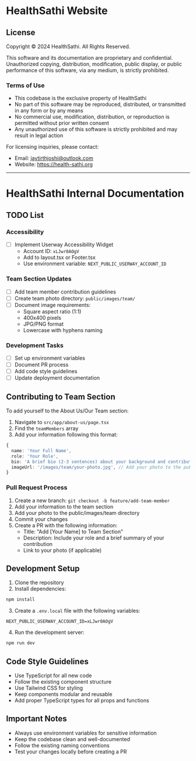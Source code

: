 # HealthSathi Website

## License

Copyright © 2024 HealthSathi. All Rights Reserved.

This software and its documentation are proprietary and confidential. Unauthorized copying, distribution, modification, public display, or public performance of this software, via any medium, is strictly prohibited.

### Terms of Use
- This codebase is the exclusive property of HealthSathi
- No part of this software may be reproduced, distributed, or transmitted in any form or by any means
- No commercial use, modification, distribution, or reproduction is permitted without prior written consent
- Any unauthorized use of this software is strictly prohibited and may result in legal action

For licensing inquiries, please contact:
- Email: jaytirthjoshi@outlook.com
- Website: https://health-sathi.org

---

# HealthSathi Internal Documentation

## TODO List

### Accessibility
- [ ] Implement Userway Accessibility Widget
  - Account ID: `xLJwr0AOgV`
  - Add to layout.tsx or Footer.tsx
  - Use environment variable: `NEXT_PUBLIC_USERWAY_ACCOUNT_ID`

### Team Section Updates
- [ ] Add team member contribution guidelines
- [ ] Create team photo directory: `public/images/team/`
- [ ] Document image requirements:
  - Square aspect ratio (1:1)
  - 400x400 pixels
  - JPG/PNG format
  - Lowercase with hyphens naming

### Development Tasks
- [ ] Set up environment variables
- [ ] Document PR process
- [ ] Add code style guidelines
- [ ] Update deployment documentation

## Contributing to Team Section

To add yourself to the About Us/Our Team section:

1. Navigate to `src/app/about-us/page.tsx`
2. Find the `teamMembers` array
3. Add your information following this format:
```typescript
{
  name: 'Your Full Name',
  role: 'Your Role',
  bio: 'A brief bio (2-3 sentences) about your background and contribution to HealthSathi',
  imageUrl: '/images/team/your-photo.jpg', // Add your photo to the public/images/team directory
}
```

### Pull Request Process
1. Create a new branch: `git checkout -b feature/add-team-member`
2. Add your information to the team section
3. Add your photo to the public/images/team directory
4. Commit your changes
5. Create a PR with the following information:
   - Title: "Add [Your Name] to Team Section"
   - Description: Include your role and a brief summary of your contribution
   - Link to your photo (if applicable)

## Development Setup

1. Clone the repository
2. Install dependencies:
```bash
npm install
```

3. Create a `.env.local` file with the following variables:
```env
NEXT_PUBLIC_USERWAY_ACCOUNT_ID=xLJwr0AOgV
```

4. Run the development server:
```bash
npm run dev
```

## Code Style Guidelines

- Use TypeScript for all new code
- Follow the existing component structure
- Use Tailwind CSS for styling
- Keep components modular and reusable
- Add proper TypeScript types for all props and functions

## Important Notes

- Always use environment variables for sensitive information
- Keep the codebase clean and well-documented
- Follow the existing naming conventions
- Test your changes locally before creating a PR


